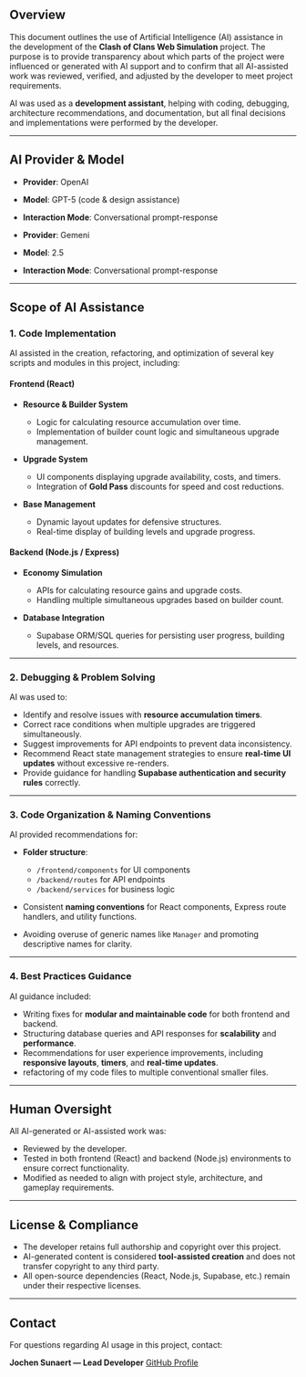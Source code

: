 ## Overview

This document outlines the use of Artificial Intelligence (AI) assistance in the development of the **Clash of Clans Web Simulation** project. The purpose is to provide transparency about which parts of the project were influenced or generated with AI support and to confirm that all AI-assisted work was reviewed, verified, and adjusted by the developer to meet project requirements.

AI was used as a **development assistant**, helping with coding, debugging, architecture recommendations, and documentation, but all final decisions and implementations were performed by the developer.

---

## AI Provider & Model

* **Provider**: OpenAI
* **Model**: GPT-5 (code & design assistance)
* **Interaction Mode**: Conversational prompt-response

* **Provider**: Gemeni
* **Model**: 2.5
* **Interaction Mode**: Conversational prompt-response
---

## Scope of AI Assistance

### 1. Code Implementation

AI assisted in the creation, refactoring, and optimization of several key scripts and modules in this project, including:

#### Frontend (React)

* **Resource & Builder System**

  * Logic for calculating resource accumulation over time.
  * Implementation of builder count logic and simultaneous upgrade management.
* **Upgrade System**

  * UI components displaying upgrade availability, costs, and timers.
  * Integration of **Gold Pass** discounts for speed and cost reductions.
* **Base Management**

  * Dynamic layout updates for defensive structures.
  * Real-time display of building levels and upgrade progress.

#### Backend (Node.js / Express)

* **Economy Simulation**

  * APIs for calculating resource gains and upgrade costs.
  * Handling multiple simultaneous upgrades based on builder count.
* **Database Integration**

  * Supabase ORM/SQL queries for persisting user progress, building levels, and resources.

---

### 2. Debugging & Problem Solving

AI was used to:

* Identify and resolve issues with **resource accumulation timers**.
* Correct race conditions when multiple upgrades are triggered simultaneously.
* Suggest improvements for API endpoints to prevent data inconsistency.
* Recommend React state management strategies to ensure **real-time UI updates** without excessive re-renders.
* Provide guidance for handling **Supabase authentication and security rules** correctly.

---

### 3. Code Organization & Naming Conventions

AI provided recommendations for:

* **Folder structure**:

  * `/frontend/components` for UI components
  * `/backend/routes` for API endpoints
  * `/backend/services` for business logic
* Consistent **naming conventions** for React components, Express route handlers, and utility functions.
* Avoiding overuse of generic names like `Manager` and promoting descriptive names for clarity.

---

### 4. Best Practices Guidance

AI guidance included:

* Writing fixes for **modular and maintainable code** for both frontend and backend.
* Structuring database queries and API responses for **scalability** and **performance**.
* Recommendations for user experience improvements, including **responsive layouts**, **timers**, and **real-time updates**.
* refactoring of my code files to multiple conventional smaller files.

---

## Human Oversight

All AI-generated or AI-assisted work was:

* Reviewed by the developer.
* Tested in both frontend (React) and backend (Node.js) environments to ensure correct functionality.
* Modified as needed to align with project style, architecture, and gameplay requirements.

---

## License & Compliance

* The developer retains full authorship and copyright over this project.
* AI-generated content is considered **tool-assisted creation** and does not transfer copyright to any third party.
* All open-source dependencies (React, Node.js, Supabase, etc.) remain under their respective licenses.

---

## Contact

For questions regarding AI usage in this project, contact:

**Jochen Sunaert — Lead Developer**
[GitHub Profile](https://github.com/JochenSunaert)

